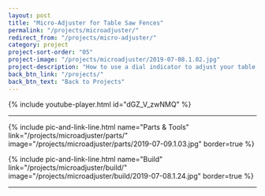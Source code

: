 ```yaml
---
layout: post
title: "Micro-Adjuster for Table Saw Fences"
permalink: "/projects/microadjuster/"
redirect_from: "/projects/micro-adjuster/"
category: project
project-sort-order: "05"
project-image: "/projects/microadjuster/2019-07-08.1.02.jpg"
project-description: "How to use a dial indicator to adjust your table saw's fence by small amounts."
back_btn_link: "/projects/"
back_btn_text: "Back to Projects"
---
```

{% include youtube-player.html id="dGZ_V_zwNMQ" %}

<p></p>

<hr class="hr-thick">

<p></p>

{% include pic-and-link-line.html
  name="Parts & Tools"
  link="/projects/microadjuster/parts/"
  image="/projects/microadjuster/parts/2019-07-09.1.03.jpg"
  border=true %}

{% include pic-and-link-line.html
  name="Build"
  link="/projects/microadjuster/build/"
  image="/projects/microadjuster/build/2019-07-08.1.24.jpg"
  border=true %}

<hr class="hr-thick">

<p></p>
